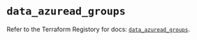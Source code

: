 # `data_azuread_groups`

Refer to the Terraform Registory for docs: [`data_azuread_groups`](https://registry.terraform.io/providers/hashicorp/azuread/2.46.0/docs/data-sources/groups).
